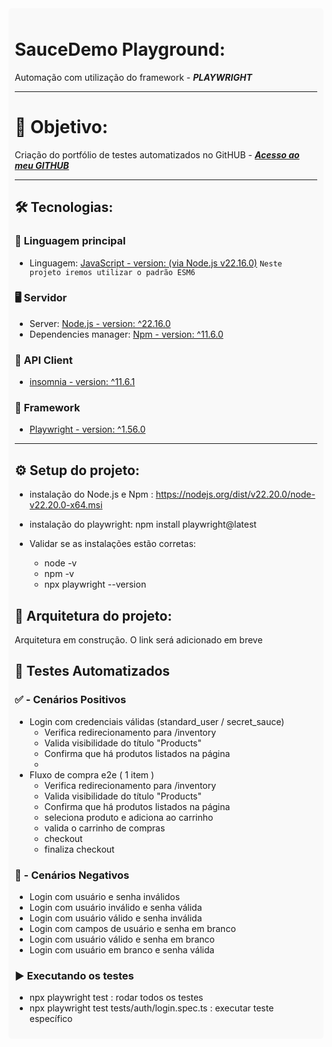  <div style="background-color:#f9f9f9; padding:10px; border-radius:5px;">

# SauceDemo Playground:
Automação com utilização do framework - ***PLAYWRIGHT***
___

# 🎯 Objetivo:

Criação do portfólio de testes automatizados no GitHUB - ***[Acesso ao meu GITHUB](https://github.com/jlamancio)***
___

##  🛠️ Tecnologias:

### 📜 Linguagem principal
- Linguagem: [JavaScript - version:  (via Node.js v22.16.0)](ecma-international.org) `Neste projeto iremos utilizar o padrão ESM6`

### 🖥️ Servidor
- Server:               [Node.js    - version:  ^22.16.0](https://nodejs.org/en/) 
- Dependencies manager: [Npm        - version:  ^11.6.0](https://www.npmjs.com/)

### 🔗 API Client
- [insomnia   - version:  ^11.6.1](https://insomnia.rest/download)

### 🎨 Framework
- [Playwright - version:  ^1.56.0](https://playwright.dev/)
___

## ⚙️ Setup do projeto:
-  instalação do Node.js e Npm : https://nodejs.org/dist/v22.20.0/node-v22.20.0-x64.msi
-  instalação do playwright: npm install playwright@latest

-  Validar se as instalações estão corretas:
    -  node -v
    -  npm -v
    -  npx playwright --version

## 🧱 Arquitetura do projeto:
Arquitetura em construção. O link será adicionado em breve

## 🧪 Testes Automatizados

### ✅ - Cenários Positivos <br>
  - Login com credenciais válidas (standard_user / secret_sauce)
    - Verifica redirecionamento para /inventory
    - Valida visibilidade do título "Products"
    - Confirma que há produtos listados na página
    - 
 - Fluxo de compra e2e ( 1 item ) 
    - Verifica redirecionamento para /inventory
    - Valida visibilidade do título "Products"
    - Confirma que há produtos listados na página
    - seleciona produto e adiciona ao carrinho
    - valida o carrinho de compras
    - checkout
    - finaliza checkout  
### 🚫 - Cenários Negativos <br>
- Login com usuário e senha inválidos
- Login com usuário inválido e senha válida
- Login com usuário válido e senha inválida
- Login com campos de usuário e senha em branco
- Login com usuário válido e senha em branco
- Login com usuário em branco e senha válida

### ▶️ Executando os testes
 - npx playwright test  : rodar todos os testes
 - npx playwright test tests/auth/login.spec.ts : executar teste específico

</div>
 
